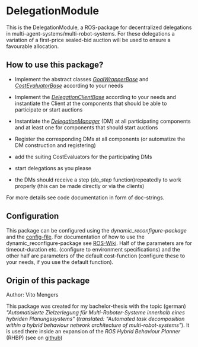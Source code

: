 # DelegationModule

This is the DelegationModule, a ROS-package for decentralized delegations in multi-agent-systems/multi-robot-systems. 
For these delegations a variation of a first-price sealed-bid auction will be used to ensure a favourable allocation.

## How to use this package?

* Implement the abstract classes [*GoalWrapperBase*](src/delegation_components/goal_wrappers.py) and
    [*CostEvaluatorBase*](src/delegation_components/cost_evaluators.py) according to your needs

* Implement the [*DelegationClientBase*](src/delegation_components/delegation_clients.py) according to your needs
    and instantiate the Client at the 
    components that should be able to participate or start auctions

* Instantiate the [*DelegationManager*](src/delegation_components/delegation_manager.py) (DM) at 
    all participating components and at least one for components
    that should start auctions
   
* Register the corresponding DMs at all components (or automatize the DM construction and registering)

* add the suiting CostEvaluators for the participating DMs

* start delegations as you please

* the DMs should receive a step (*do_step* function)repeatedly to work properly (this can be made directly or via the clients)

For more details see code documentation in form of doc-strings.

## Configuration

This package can be configured using the *dynamic_reconfigure-package* and the [config-file](cfg/DelegationManager.cfg).
For documentation of how to use the dynamic_reconfigure-package see [ROS-Wiki](http://wiki.ros.org/dynamic_reconfigure).
Half of the parameters are for timeout-duration etc. (configure to environment specifications) and the
other half are parameters of the default cost-function (configure these to your needs, if you use the default function).

## Origin of this package

Author: Vito Mengers

This package was created for my bachelor-thesis with the topic (german)
*"Automatisierte Zielzerlegung für Multi-Roboter-Systeme innerhalb eines hybriden Planungssystems"*
(*translated: "Automated task decomposition within a hybrid behaviour network architecture of multi-robot-systems"*).
It is used there inside an expansion of the *ROS Hybrid Behaviour Planner* (RHBP) 
(see on [github](https://github.com/DAInamite/rhbp))
 